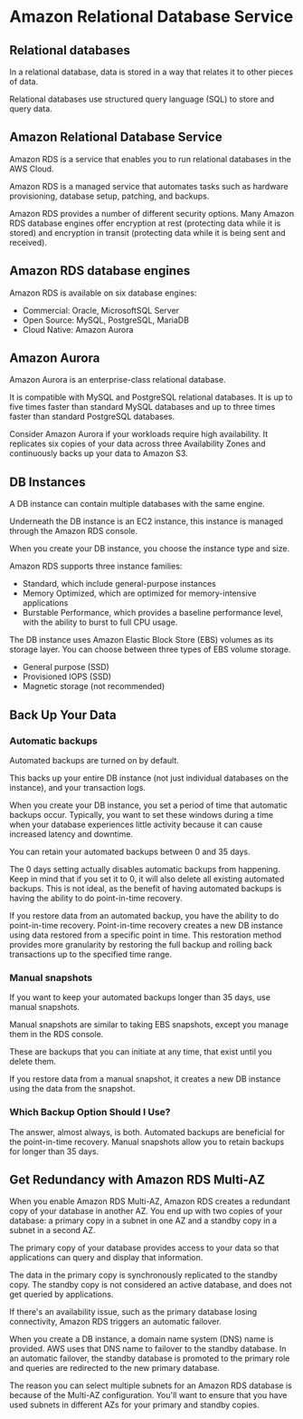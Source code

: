 # Amazon Relational Database Service

## Relational databases

In a relational database, data is stored in a way that relates it to other pieces of data. 

Relational databases use structured query language (SQL) to store and query data.


## Amazon Relational Database Service

Amazon RDS is a service that enables you to run relational databases in the AWS Cloud.

Amazon RDS is a managed service that automates tasks such as hardware provisioning, database setup, patching, and backups.

Amazon RDS provides a number of different security options. Many Amazon RDS database engines offer encryption at rest (protecting data while it is stored) and encryption in transit (protecting data while it is being sent and received).


## Amazon RDS database engines

Amazon RDS is available on six database engines:

- Commercial: Oracle, MicrosoftSQL Server
- Open Source: MySQL, PostgreSQL, MariaDB
- Cloud Native: Amazon Aurora


## Amazon Aurora

Amazon Aurora is an enterprise-class relational database.

It is compatible with MySQL and PostgreSQL relational databases. It is up to five times faster than standard MySQL databases and up to three times faster than standard PostgreSQL databases.

Consider Amazon Aurora if your workloads require high availability. It replicates six copies of your data across three Availability Zones and continuously backs up your data to Amazon S3.


## DB Instances

A DB instance can contain multiple databases with the same engine.

Underneath the DB instance is an EC2 instance, this instance is managed through the Amazon RDS console.

When you create your DB instance, you choose the instance type and size.

Amazon RDS supports three instance families:

- Standard, which include general-purpose instances
- Memory Optimized, which are optimized for memory-intensive applications
- Burstable Performance, which provides a baseline performance level, with the ability to burst to full CPU usage.

The DB instance uses Amazon Elastic Block Store (EBS) volumes as its storage layer. You can choose between three types of EBS volume storage.

- General purpose (SSD)
- Provisioned IOPS (SSD)
- Magnetic storage (not recommended)


## Back Up Your Data

### Automatic backups

Automated backups are turned on by default. 

This backs up your entire DB instance (not just individual databases on the instance), and your transaction logs.

When you create your DB instance, you set a period of time that automatic backups occur. Typically, you want to set these windows during a time when your database experiences little activity because it can cause increased latency and downtime.

You can retain your automated backups between 0 and 35 days.

The 0 days setting actually disables automatic backups from happening. Keep in mind that if you set it to 0, it will also delete all existing automated backups. This is not ideal, as the benefit of having automated backups is having the ability to do point-in-time recovery.

If you restore data from an automated backup, you have the ability to do point-in-time recovery. Point-in-time recovery creates a new DB instance using data restored from a specific point in time. This restoration method provides more granularity by restoring the full backup and rolling back transactions up to the specified time range.

### Manual snapshots

If you want to keep your automated backups longer than 35 days, use manual snapshots.

Manual snapshots are similar to taking EBS snapshots, except you manage them in the RDS console.

These are backups that you can initiate at any time, that exist until you delete them.

If you restore data from a manual snapshot, it creates a new DB instance using the data from the snapshot.

### Which Backup Option Should I Use?

The answer, almost always, is both. Automated backups are beneficial for the point-in-time recovery. Manual snapshots allow you to retain backups for longer than 35 days. 


## Get Redundancy with Amazon RDS Multi-AZ

When you enable Amazon RDS Multi-AZ, Amazon RDS creates a redundant copy of your database in another AZ. You end up with two copies of your database: a primary copy in a subnet in one AZ and a standby copy in a subnet in a second AZ. 

The primary copy of your database provides access to your data so that applications can query and display that information. 

The data in the primary copy is synchronously replicated to the standby copy. The standby copy is not considered an active database, and does not get queried by applications.

If there's an availability issue, such as the primary database losing connectivity, Amazon RDS triggers an automatic failover.

When you create a DB instance, a domain name system (DNS) name is provided. AWS uses that DNS name to failover to the standby database. In an automatic failover, the standby database is promoted to the primary role and queries are redirected to the new primary database.

The reason you can select multiple subnets for an Amazon RDS database is because of the Multi-AZ configuration. You'll want to ensure that you have used subnets in different AZs for your primary and standby copies.